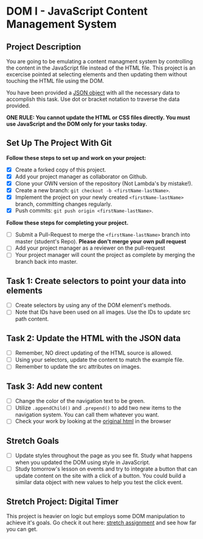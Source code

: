 # DOM I - JavaScript Content Management System

## Project Description

You are going to be emulating a content managment system by controlling the content in the JavaScript file instead of the HTML file. This project is an excercise pointed at selecting elements and then updating them without touching the HTML file using the DOM.

You have been provided a [JSON object](js/index.js) with all the necessary data to accomplish this task.  Use dot or bracket notation to traverse the data provided.

**ONE RULE: You cannot update the HTML or CSS files directly.  You must use JavaScript and the DOM only for your tasks today.**

## Set Up The Project With Git

**Follow these steps to set up and work on your project:**

*   [x] Create a forked copy of this project.
*   [x] Add your project manager as collaborator on Github.
*   [x] Clone your OWN version of the repository (Not Lambda's by mistake!).
*   [x] Create a new branch: `git checkout -b <firstName-lastName>`.
*   [x] Implement the project on your newly created `<firstName-lastName>` branch, committing changes regularly.
*   [x] Push commits: `git push origin <firstName-lastName>`.

**Follow these steps for completing your project.**

*   [ ] Submit a Pull-Request to merge the `<firstName-lastName>` branch into master (student's  Repo). **Please don't merge your own pull request**
*   [ ] Add your project manager as a reviewer on the pull-request
*   [ ] Your project manager will count the project as complete by merging the branch back into master.

## Task 1: Create selectors to point your data into elements

*   [ ] Create selectors by using any of the DOM element's methods.
*   [ ] Note that IDs have been used on all images.  Use the IDs to update src path content.

## Task 2: Update the HTML with the JSON data

*   [ ] Remember, NO direct updating of the HTML source is allowed.
*   [ ] Using your selectors, update the content to match the example file.
*   [ ] Remember to update the src attributes on images.

## Task 3: Add new content

*   [ ] Change the color of the navigation text to be green.
*   [ ] Utilize `.appendChild()` and `.prepend()` to add two new items to the navigation system. You can call them whatever you want.
*   [ ] Check your work by looking at the [original html](original.html) in the browser

## Stretch Goals

*   [ ] Update styles throughout the page as you see fit.  Study what happens when you updated the DOM using style in JavaScript.  
*   [ ] Study tomorrow's lesson on events and try to integrate a button that can update content on the site with a click of a button.  You could build a similar data object with new values to help you test the click event.

## Stretch Project: Digital Timer

This project is heavier on logic but employs some DOM manipulation to achieve it's goals.  Go check it out here: [stretch assignment](stretch-assignment) and see how far you can get.
